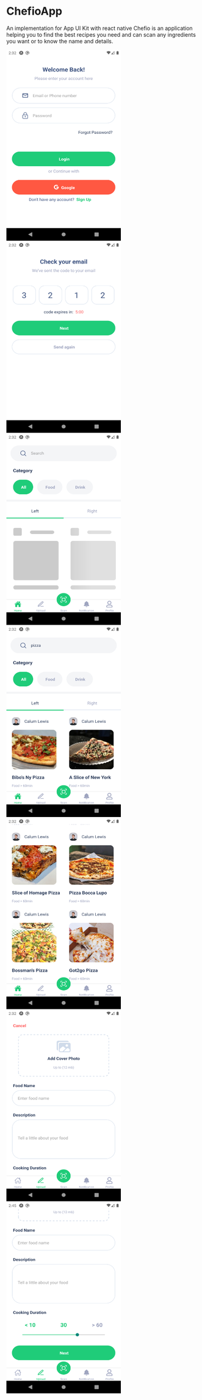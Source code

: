 # ChefioApp
An implementation for App UI Kit with react native
Chefio is an application helping you to find the best recipes you need and can scan any ingredients you want or to
know the name and details.

<img src="https://github.com/DanielSameh/ChefioApp/blob/master/assets/Screenshot_1617841922.png" alt="Girl in a jacket" width="300" height="500">
<img src="https://github.com/DanielSameh/ChefioApp/blob/master/assets/Screenshot_1617841934.png" alt="Girl in a jacket" width="300" height="500">
<img src="https://github.com/DanielSameh/ChefioApp/blob/master/assets/Screenshot_1617841937.png" alt="Girl in a jacket" width="300" height="500">
<img src="https://github.com/DanielSameh/ChefioApp/blob/master/assets/Screenshot_1617841945.png" alt="Girl in a jacket" width="300" height="500">
<img src="https://github.com/DanielSameh/ChefioApp/blob/master/assets/Screenshot_1617841954.png" alt="Girl in a jacket" width="300" height="500">
<img src="https://github.com/DanielSameh/ChefioApp/blob/master/assets/Screenshot_1617841970.png" alt="Girl in a jacket" width="300" height="500">
<img src="https://github.com/DanielSameh/ChefioApp/blob/master/assets/Screenshot_1617842702.png" alt="Girl in a jacket" width="300" height="500">
